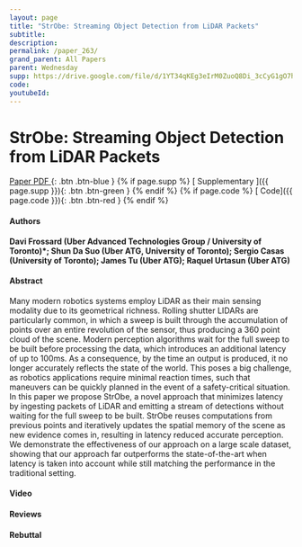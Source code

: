 ```yaml
---
layout: page
title: "StrObe: Streaming Object Detection from LiDAR Packets"
subtitle: 
description:
permalink: /paper_263/
grand_parent: All Papers
parent: Wednesday
supp: https://drive.google.com/file/d/1YT34qKEg3eIrM0ZuoQ8Di_3cCyG1gO7h/view
code: 
youtubeId: 
---
```


# StrObe: Streaming Object Detection from LiDAR Packets

[<i class="fa fa-file-text-o" aria-hidden="true"></i> Paper PDF ](https://drive.google.com/file/d/1BLmWnwNG9gzyWz9NecloLwD6vJkh1t_Y/view){: .btn .btn-blue } {% if page.supp %} [<i class="fa fa-file-text-o" aria-hidden="true"></i> Supplementary ]({{ page.supp }}){: .btn .btn-green } {% endif %} {% if page.code %} [<i class="fa fa-github" aria-hidden="true"></i> Code]({{ page.code }}){: .btn .btn-red }
{% endif %}

#### Authors
**Davi Frossard (Uber Advanced Technologies Group / University of Toronto)*; Shun Da Suo (Uber ATG, University of Toronto); Sergio Casas (University of Toronto); James Tu (Uber ATG); Raquel Urtasun (Uber ATG)**

#### Abstract
Many modern robotics systems employ LiDAR as their main sensing modality due to its geometrical richness. Rolling shutter LIDARs are particularly common, in which a sweep is built through the accumulation of points over an entire revolution of the sensor, thus producing a 360 point cloud of the scene. Modern perception algorithms wait for the full sweep to be built before processing the data, which introduces an additional latency of up to 100ms. As a consequence, by the time an output is produced, it no longer accurately reflects the state of the world. This poses a big challenge, as robotics applications require minimal reaction times, such that maneuvers can be quickly planned in the event of a safety-critical situation. In this paper we propose StrObe, a novel approach that minimizes latency by ingesting packets of LiDAR and emitting a stream of detections without waiting for the full sweep to be built. StrObe reuses computations from previous points and iteratively updates the spatial memory of the scene as new evidence comes in, resulting in latency reduced accurate perception. We demonstrate the effectiveness of our approach on a large scale dataset, showing that our approach far outperforms the state-of-the-art when latency is taken into account while still matching the performance in the traditional setting.

#### Video 

#### Reviews

#### Rebuttal

